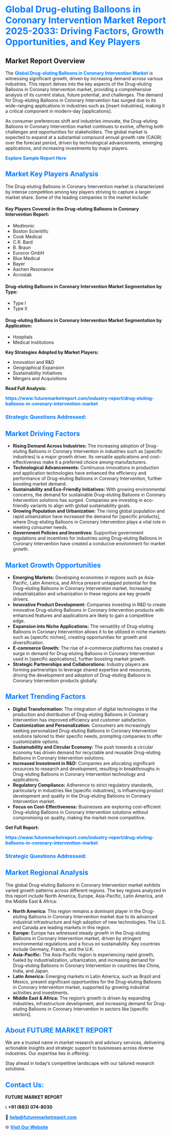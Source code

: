<h1 style="color: #007BFF;">Global Drug-eluting Balloons in Coronary Intervention Market Report 2025-2033: Driving Factors, Growth Opportunities, and Key Players</h1>

<section id="overview">
<h2>Market Report Overview</h2>
<p>The <a href="https://www.futuremarketreport.com/industry-report/drug-eluting-balloons-in-coronary-intervention-market" style="color: #007BFF; text-decoration: none;"><strong>Global Drug-eluting Balloons in Coronary Intervention Market</strong></a> is witnessing significant growth, driven by increasing demand across various industries. This report delves into the key aspects of the Drug-eluting Balloons in Coronary Intervention market, providing a comprehensive analysis of its current status, future potential, and challenges. The demand for Drug-eluting Balloons in Coronary Intervention has surged due to its wide-ranging applications in industries such as [insert industries], making it a critical component in modern-day [applications].</p>
<p>As consumer preferences shift and industries innovate, the Drug-eluting Balloons in Coronary Intervention market continues to evolve, offering both challenges and opportunities for stakeholders. The global market is expected to expand at a substantial compound annual growth rate (CAGR) over the forecast period, driven by technological advancements, emerging applications, and increasing investments by major players.</p>
</section>

<section id="overview">
<p><a href="https://www.futuremarketreport.com/request-sample/reportId=84467" style="color: #007BFF; text-decoration: none;"><strong>Explore Sample Report Here</strong></a></p>
</section>

<section id="key-players">
<h2 style="color: #007BFF;">Market Key Players Analysis</h2>
<p>The Drug-eluting Balloons in Coronary Intervention market is characterized by intense competition among key players striving to capture a larger market share. Some of the leading companies in the market include:</p>
<h4>Key Players Covered in the Drug-eluting Balloons in Coronary Intervention Report:</h4>
<ul><li>Medtronic</li><li>Boston Scientific</li><li>Cook Medical</li><li>C.R. Bard</li><li>B. Braun</li><li>Eurocor GmbH</li><li>Blue Medical</li><li>Bayer</li><li>Aachen Resonance</li><li>Acrostak</li></ul>
<h4>Drug-eluting Balloons in Coronary Intervention Market Segmentation by Type:</h4>
<ul><li>Type I</li><li>Type II</li></ul>

<h4>Drug-eluting Balloons in Coronary Intervention Market Segmentation by Application:</h4>
<ul><li>Hospitals</li><li>Medical Institutions</li></ul>
<p><strong>Key Strategies Adopted by Market Players:</strong></p>
<ul>
<li>Innovation and R&D</li>
<li>Geographical Expansion</li>
<li>Sustainability Initiatives</li>
<li>Mergers and Acquisitions</li>
</ul>
</section>

<section>
<p><strong>Read Full Analysis: </strong></p><a href="https://www.futuremarketreport.com/industry-report/drug-eluting-balloons-in-coronary-intervention-market" style="color: #007BFF; text-decoration: none;"><strong>https://www.futuremarketreport.com/industry-report/drug-eluting-balloons-in-coronary-intervention-market</strong></a>
<h3 style="color: #007BFF;">Strategic Questions Addressed:</h3>
</section>

<section id="driving-factors">
<h2 style="color: #007BFF;">Market Driving Factors</h2>
<ul>
<li><strong>Rising Demand Across Industries:</strong> The increasing adoption of Drug-eluting Balloons in Coronary Intervention in industries such as [specific industries] is a major growth driver. Its versatile applications and cost-effectiveness make it a preferred choice among manufacturers.</li>
<li><strong>Technological Advancements:</strong> Continuous innovations in production and application technologies have enhanced the efficiency and performance of Drug-eluting Balloons in Coronary Intervention, further boosting market demand.</li>
<li><strong>Sustainability and Eco-Friendly Initiatives:</strong> With growing environmental concerns, the demand for sustainable Drug-eluting Balloons in Coronary Intervention solutions has surged. Companies are investing in eco-friendly variants to align with global sustainability goals.</li>
<li><strong>Growing Population and Urbanization:</strong> The rising global population and rapid urbanization have increased the demand for [specific products], where Drug-eluting Balloons in Coronary Intervention plays a vital role in meeting consumer needs.</li>
<li><strong>Government Policies and Incentives:</strong> Supportive government regulations and incentives for industries using Drug-eluting Balloons in Coronary Intervention have created a conducive environment for market growth.</li>
</ul>
</section>

<section id="growth-opportunities">
<h2 style="color: #007BFF;">Market Growth Opportunities</h2>
<ul>
<li><strong>Emerging Markets:</strong> Developing economies in regions such as Asia-Pacific, Latin America, and Africa present untapped potential for the Drug-eluting Balloons in Coronary Intervention market. Increasing industrialization and urbanization in these regions are key growth drivers.</li>
<li><strong>Innovative Product Development:</strong> Companies investing in R&D to create innovative Drug-eluting Balloons in Coronary Intervention products with enhanced features and applications are likely to gain a competitive edge.</li>
<li><strong>Expansion into Niche Applications:</strong> The versatility of Drug-eluting Balloons in Coronary Intervention allows it to be utilized in niche markets such as [specific niches], creating opportunities for growth and diversification.</li>
<li><strong>E-commerce Growth:</strong> The rise of e-commerce platforms has created a surge in demand for Drug-eluting Balloons in Coronary Intervention used in [specific applications], further boosting market growth.</li>
<li><strong>Strategic Partnerships and Collaborations:</strong> Industry players are forming partnerships to leverage shared expertise and resources, driving the development and adoption of Drug-eluting Balloons in Coronary Intervention products globally.</li>
</ul>
</section>

<section id="trending-factors">
<h2 style="color: #007BFF;">Market Trending Factors</h2>
<ul>
<li><strong>Digital Transformation:</strong> The integration of digital technologies in the production and distribution of Drug-eluting Balloons in Coronary Intervention has improved efficiency and customer satisfaction.</li>
<li><strong>Customization and Personalization:</strong> Consumers are increasingly seeking personalized Drug-eluting Balloons in Coronary Intervention solutions tailored to their specific needs, prompting companies to offer customizable options.</li>
<li><strong>Sustainability and Circular Economy:</strong> The push towards a circular economy has driven demand for recyclable and reusable Drug-eluting Balloons in Coronary Intervention solutions.</li>
<li><strong>Increased Investment in R&D:</strong> Companies are allocating significant resources to research and development, resulting in breakthroughs in Drug-eluting Balloons in Coronary Intervention technology and applications.</li>
<li><strong>Regulatory Compliance:</strong> Adherence to strict regulatory standards, particularly in industries like [specific industries], is influencing product development and quality in the Drug-eluting Balloons in Coronary Intervention market.</li>
<li><strong>Focus on Cost-Effectiveness:</strong> Businesses are exploring cost-efficient Drug-eluting Balloons in Coronary Intervention solutions without compromising on quality, making the market more competitive.</li>
</ul>
</section>

<section>
<p><strong>Get Full Report: </strong></p><a href="https://www.futuremarketreport.com/industry-report/drug-eluting-balloons-in-coronary-intervention-market" style="color: #007BFF; text-decoration: none;"><strong>https://www.futuremarketreport.com/industry-report/drug-eluting-balloons-in-coronary-intervention-market</strong></a>
<h3 style="color: #007BFF;">Strategic Questions Addressed:</h3>
</section>


<section id="regional-analysis">
<h2 style="color: #007BFF;">Market Regional Analysis</h2>
<p>The global Drug-eluting Balloons in Coronary Intervention market exhibits varied growth patterns across different regions. The key regions analyzed in this report include North America, Europe, Asia-Pacific, Latin America, and the Middle East & Africa:</p>
<ul>
<li><strong>North America:</strong> This region remains a dominant player in the Drug-eluting Balloons in Coronary Intervention market due to its advanced industrial infrastructure and high adoption of new technologies. The U.S. and Canada are leading markets in this region.</li>
<li><strong>Europe:</strong> Europe has witnessed steady growth in the Drug-eluting Balloons in Coronary Intervention market, driven by stringent environmental regulations and a focus on sustainability. Key countries include Germany, France, and the U.K.</li>
<li><strong>Asia-Pacific:</strong> The Asia-Pacific region is experiencing rapid growth, fueled by industrialization, urbanization, and increasing demand for Drug-eluting Balloons in Coronary Intervention in countries like China, India, and Japan.</li>
<li><strong>Latin America:</strong> Emerging markets in Latin America, such as Brazil and Mexico, present significant opportunities for the Drug-eluting Balloons in Coronary Intervention market, supported by growing industrial activities and investments.</li>
<li><strong>Middle East & Africa:</strong> The region’s growth is driven by expanding industries, infrastructure development, and increasing demand for Drug-eluting Balloons in Coronary Intervention in sectors like [specific sectors].</li>
</ul>
</section>

<footer>
<h2 style="color: #007BFF;">About FUTURE MARKET REPORT</h2>
<p>We are a trusted name in market research and advisory services, delivering actionable insights and strategic support to businesses across diverse industries. Our expertise lies in offering:</p>

<p>Stay ahead in today’s competitive landscape with our tailored research solutions.</p>

<h2 style="color: #007BFF;">Contact Us:</h2>
<p><strong>FUTURE MARKET REPORT</strong></p>
<p>📞 <strong>+91 (883) 074-8030</strong></p>
<p>📧 <strong><a href="mailto:help@futuremarketreport.com" style="color: #007BFF;">help@futuremarketreport.com</a></strong></p>
<p>🌐 <strong><a href="https://www.futuremarketreport.com/" style="color: #007BFF;">Visit Our Website</a></strong></p>
</footer>